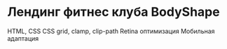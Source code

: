 # Лендинг фитнес клуба BodyShape
HTML, CSS
CSS grid, clamp, clip-path
Retina оптимизация
Мобильная адаптация
